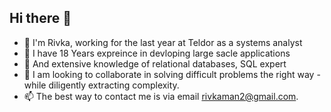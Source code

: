 ## Hi there 👋

<!--
**Rivka-Man/Rivka-Man** is a ✨ _special_ ✨ repository because its `README.md` (this file) appears on your GitHub profile.

Here are some ideas to get you started:
-->
- 🔭 I'm Rivka, working for the last year at Teldor as a systems analyst
- 🌱 I  have 18 Years expreince in devloping large sacle applications
- 👯  And extensive knowledge of relational databases, SQL expert
- 🤔 I am looking to collaborate in solving difficult problems the right way - while diligently extracting complexity.
- 📫 The best way to contact me is via email rivkaman2@gmail.com. 

